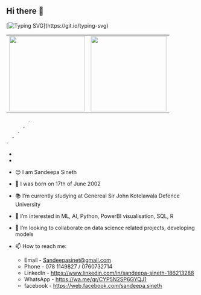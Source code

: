 ## Hi there 👋

[![Typing SVG](https://readme-typing-svg.demolab.com?font=Young+Serif&pause=1000&color=8706E1FF&center=true&vCenter=true&random=false&width=435&lines=Hey+I'm+Sandeepa+Sineth;Don't+Forget+To+Follow+Me...)](https://git.io/typing-svg)



<table>
  <tr>
    <td>
      <a href="https://github.com/Sandeepasineth/github-readme-stats">
        <img height=200 align="center" src="https://github-readme-stats.vercel.app/api?username=Sandeepasineth" />
      </a>
    </td>
    <td>
      <a href="https://github.com/Sandeepasineth/convoychat">
        <img height=200 align="center" src="https://github-readme-stats.vercel.app/api/top-langs?username=Sandeepasineth&layout=compact&langs_count=8&card_width=320" />
      </a>
    </td>
  </tr>
</table>


            -
          -
        -
      -
    -
  -
-

- 😊 I am Sandeepa Sineth
- 🧑 I was born on 17th of June 2002
- 📚 I’m currently studying at Genereal Sir John Kotelawala Defence University
- 🌱 I’m interested in ML, AI, Python, PowerBI visualisation, SQL, R
- 👯 I’m looking to collaborate on data science related projects, developing models
- 📫 How to reach me:
  - Email - Sandeepasinet@gmail.com
  - Phone - 078 1149827 / 0760732714
  - LinkedIn - https://www.linkedin.com/in/sandeepa-sineth-186213288
  - WhatsApp - https://wa.me/qr/CYP5N2SP6GYQJ1
  - facebook - https://web.facebook.com/sandeepa.sineth


